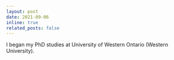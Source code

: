 ```yaml
---
layout: post
date: 2021-09-06
inline: true
related_posts: false
---
```


I began my PhD studies at University of Western Ontario (Western University). 

